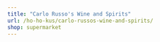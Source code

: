 ```yaml
---
title: "Carlo Russo's Wine and Spirits"
url: /ho-ho-kus/carlo-russos-wine-and-spirits/
shop: supermarket
---
```


